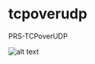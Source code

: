 # tcpoverudp
PRS-TCPoverUDP

![alt text](https://cdn.futura-sciences.com/buildsv6/images/wide1920/b/7/3/b73dc9c176_50175729_tcp.jpg)
